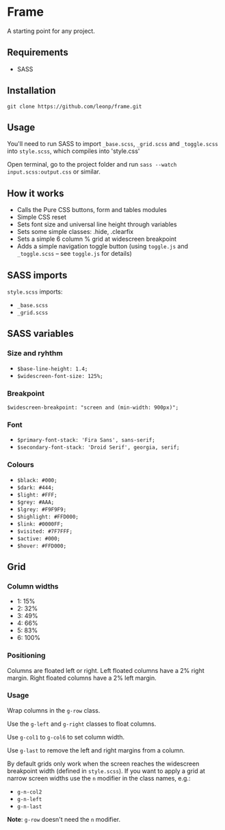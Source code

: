 # Frame

A starting point for any project.

## Requirements

- SASS

## Installation

`git clone https://github.com/leonp/frame.git`

## Usage

You'll need to run SASS to import `_base.scss`, `_grid.scss` and `_toggle.scss` into `style.scss`, which compiles into 'style.css'

Open terminal, go to the project folder and run `sass --watch input.scss:output.css` or similar.

## How it works

- Calls the Pure CSS buttons, form and tables modules
- Simple CSS reset
- Sets font size and universal line height through variables
- Sets some simple classes: .hide, .clearfix
- Sets a simple 6 column % grid at widescreen breakpoint
- Adds a simple navigation toggle button (using `toggle.js` and `_toggle.scss` &#8211; see `toggle.js` for details)

## SASS imports

`style.scss` imports:

- `_base.scss`
- `_grid.scss`

## SASS variables

### Size and ryhthm

- `$base-line-height: 1.4;`
- `$widescreen-font-size: 125%;`

### Breakpoint

`$widescreen-breakpoint: "screen and (min-width: 900px)";`

### Font

- `$primary-font-stack: 'Fira Sans', sans-serif;`
- `$secondary-font-stack: 'Droid Serif', georgia, serif;`

### Colours

- `$black: #000;`
- `$dark: #444;`
- `$light: #FFF;`
- `$grey: #AAA;`
- `$lgrey: #F9F9F9;`
- `$highlight: #FFD000;`
- `$link: #0000FF;`
- `$visited: #7F7FFF;`
- `$active: #000;`
- `$hover: #FFD000;`

## Grid

### Column widths

- 1: 15%
- 2: 32%
- 3: 49%
- 4: 66%
- 5: 83%
- 6: 100%

### Positioning

Columns are floated left or right. Left floated columns have a 2% right margin. Right floated columns have a 2% left margin.

### Usage

Wrap columns in the `g-row` class.

Use the `g-left` and `g-right` classes to float columns.

Use `g-col1` to `g-col6` to set column width.

Use `g-last` to remove the left and right margins from a column.

By default grids only work when the screen reaches the widescreen breakpoint width (defined in `style.scss`). If you want to apply a grid at narrow screen widths use the `n` modifier in the class names, e.g.:

- `g-n-col2`
- `g-n-left`
- `g-n-last`

**Note**: `g-row` doesn't need the `n` modifier.
